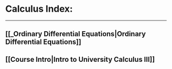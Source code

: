 # Calculus Index:

***


## [[_Ordinary Differential Equations|Ordinary Differential Equations]]

## [[Course Intro|Intro to University Calculus III]]



